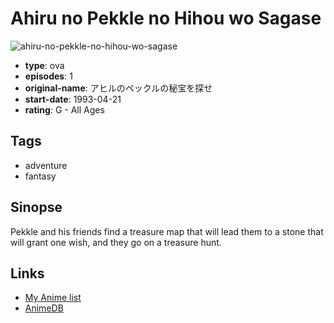 # Ahiru no Pekkle no Hihou wo Sagase

![ahiru-no-pekkle-no-hihou-wo-sagase](https://cdn.myanimelist.net/images/anime/6/58961.jpg)

-   **type**: ova
-   **episodes**: 1
-   **original-name**: アヒルのペックルの秘宝を探せ
-   **start-date**: 1993-04-21
-   **rating**: G - All Ages

## Tags

-   adventure
-   fantasy

## Sinopse

Pekkle and his friends find a treasure map that will lead them to a stone that will grant one wish, and they go on a treasure hunt.

## Links

-   [My Anime list](https://myanimelist.net/anime/22621/Ahiru_no_Pekkle_no_Hihou_wo_Sagase)
-   [AnimeDB](http://anidb.info/perl-bin/animedb.pl?show=anime&aid=7809)
